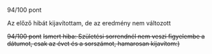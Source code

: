 94/100 pont

Az előző hibát kijavítottam, de az eredmény nem változott

~~94/100 pont~~
~~Ismert hiba: Születési sorrendnél nem veszi figyelembe a dátumot, csak az évet és a sorszámot, hamarosan kijavítom:)~~

